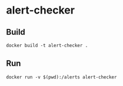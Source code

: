 # alert-checker

## Build

`docker build -t alert-checker .`

## Run

`docker run -v $(pwd):/alerts alert-checker`